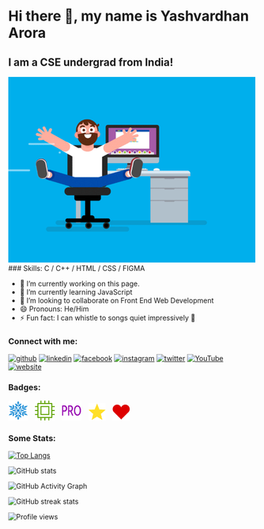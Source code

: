 # Hi there 👋, my name is Yashvardhan Arora
## I am a CSE undergrad from India!
<div style="display:inline; width:500px;">
  <img src="https://github.com/yash22arora/yash22arora/blob/main/Media/animation2.gif" width="500"> 
</div>


<div style="display:inline;">
  ###  Skills: 
  C / C++ / HTML / CSS / FIGMA
</div>








- 🔭 I’m currently working on this page. 
- 🌱 I’m currently learning JavaScript 
- 👯 I’m looking to collaborate on Front End Web Development 
- 😄 Pronouns: He/Him 
- ⚡ Fun fact: I can whistle to songs quiet impressively 🤪 

### Connect with me: 

[<img src='https://cdn.jsdelivr.net/npm/simple-icons@3.0.1/icons/github.svg' alt='github' height='40'>](https://github.com/yash22arora)  [<img src='https://cdn.jsdelivr.net/npm/simple-icons@3.0.1/icons/linkedin.svg' alt='linkedin' height='40'>](https://www.linkedin.com/in/yashvardhan-arora/)  [<img src='https://cdn.jsdelivr.net/npm/simple-icons@3.0.1/icons/facebook.svg' alt='facebook' height='40'>](https://www.facebook.com/yashvardhan.arora.3)  [<img src='https://cdn.jsdelivr.net/npm/simple-icons@3.0.1/icons/instagram.svg' alt='instagram' height='40'>](https://www.instagram.com/yashvardhan2210/)  [<img src='https://cdn.jsdelivr.net/npm/simple-icons@3.0.1/icons/twitter.svg' alt='twitter' height='40'>](https://twitter.com/YashvardhanAro2)  [<img src='https://cdn.jsdelivr.net/npm/simple-icons@3.0.1/icons/youtube.svg' alt='YouTube' height='40'>](https://www.youtube.com/channel/yashvardhanarora)  [<img src='https://cdn.jsdelivr.net/npm/simple-icons@3.0.1/icons/icloud.svg' alt='website' height='40'>](https://yash22arora.github.io/Profiles/)  

### Badges: 

<a href='https://archiveprogram.github.com/'><img src='https://raw.githubusercontent.com/acervenky/animated-github-badges/master/assets/acbadge.gif' width='40' height='40'></a> <a href='https://docs.github.com/en/developers'><img src='https://raw.githubusercontent.com/acervenky/animated-github-badges/master/assets/devbadge.gif' width='40' height='40'></a> <a href='https://github.com/pricing'><img src='https://raw.githubusercontent.com/acervenky/animated-github-badges/master/assets/pro.gif' width='40' height='40'></a> <a href='https://stars.github.com/'><img src='https://raw.githubusercontent.com/acervenky/animated-github-badges/master/assets/starbadge.gif' width='35' height='35'></a> <a href='https://docs.github.com/en/github/supporting-the-open-source-community-with-github-sponsors'><img src='https://raw.githubusercontent.com/acervenky/animated-github-badges/master/assets/sponsorbadge.gif' width='35' height='35'></a> 

### Some Stats:

[![Top Langs](https://github-readme-stats.vercel.app/api/top-langs/?username=yash22arora)](https://github.com/anuraghazra/github-readme-stats)

![GitHub stats](https://github-readme-stats.vercel.app/api?username=yash22arora&show_icons=true)  

![GitHub Activity Graph](https://activity-graph.herokuapp.com/graph?username=yash22arora)  

![GitHub streak stats](https://github-readme-streak-stats.herokuapp.com/?user=yash22arora)  

![Profile views](https://gpvc.arturio.dev/yash22arora)  
